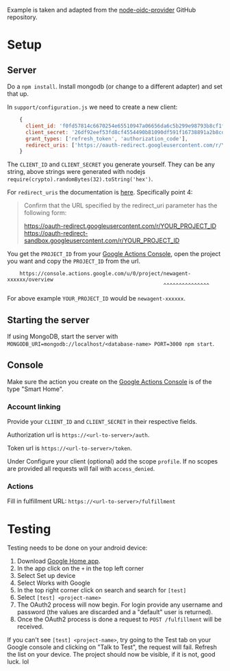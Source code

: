 Example is taken and adapted from the [node-oidc-provider](https://github.com/panva/node-oidc-provider) GitHub repository.

# Setup
## Server
Do a `npm install`. Install mongodb (or change to a different adapter) and set that up.

In `support/configuration.js` we need to create a new client:
```js
    {
      client_id: 'f0fd57814c6670254e65510947a06656da6c5b299e98793b8cf1fe095461d9cd',
      client_secret: '26df92eef53fd8cf4554490b81090df591f16738891a2b8cd70bee1b58644385',
      grant_types: ['refresh_token', 'authorization_code'],
      redirect_uris: ['https://oauth-redirect.googleusercontent.com/r/YOUR_PROJECT_ID', 'https://oauth-redirect-sandbox.googleusercontent.com/r/YOUR_PROJECT_ID'],
    }
```

The `CLIENT_ID` and `CLIENT_SECRET` you generate yourself. They can be any string, above strings were generated with nodejs `require(crypto).randomBytes(32).toString('hex')`.

For `redirect_uris` the documentation is [here](https://developers.google.com/assistant/smarthome/develop/implement-oauth#handle_authorization_requests). Specifically point 4:
> Confirm that the URL specified by the redirect_uri parameter has the following form:
> 
> https://oauth-redirect.googleusercontent.com/r/YOUR_PROJECT_ID  
> https://oauth-redirect-sandbox.googleusercontent.com/r/YOUR_PROJECT_ID

You get the `PROJECT_ID` from your [Google Actions Console](https://console.actions.google.com/u/0/), open the project you want and copy the `PROJECT_ID` from the url.
```
    https://console.actions.google.com/u/0/project/newagent-xxxxxx/overview
                                                   ^^^^^^^^^^^^^^^
```
For above example `YOUR_PROJECT_ID` would be `newagent-xxxxxx`.

## Starting the server
If using MongoDB, start the server with `MONGODB_URI=mongodb://localhost/<database-name> PORT=3000 npm start`.

## Console
Make sure the action you create on the [Google Actions Console](https://console.actions.google.com/u/0/) is of the type "Smart Home".

### Account linking
Provide your `CLIENT_ID` and `CLIENT_SECRET` in their respective fields.

Authorization url is `https://<url-to-server>/auth`.

Token url is `https://<url-to-server>/token`.

Under Configure your client (optional) add the scope `profile`. If no scopes are provided all requests will fail with `access_denied`.

### Actions
Fill in fulfillment URL: `https://<url-to-server>/fulfillment`

# Testing
Testing needs to be done on your android device:
1. Download [Google Home app](https://play.google.com/store/apps/details?id=com.google.android.apps.chromecast.app&hl=en&gl=US).
2. In the app click on the `+` in the top left corner
3. Select Set up device
4. Select Works with Google
5. In the top right corner click on search and search for `[test]`
6. Select `[test] <project-name>`
7. The OAuth2 process will now begin. For login provide any username and password (the values are discarded and a "default" user is returned).
8. Once the OAuth2 process is done a request to `POST /fulfillment` will be received.

If you can't see `[test] <project-name>`, try going to the Test tab on your Google console and clicking on "Talk to Test", the request will fail. Refresh the list on your device. The project should now be visible, if it is not, good luck. lol
